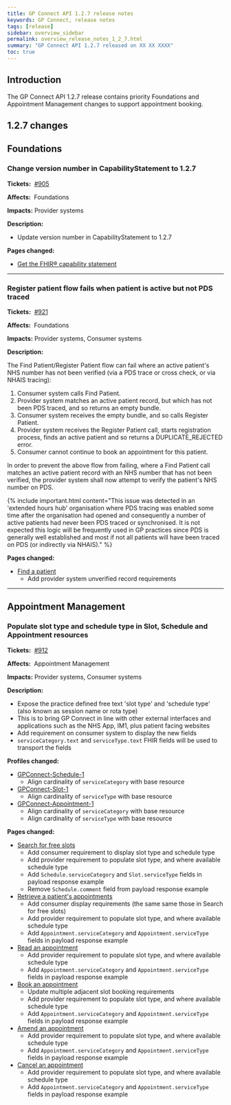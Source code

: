 ```yaml
---
title: GP Connect API 1.2.7 release notes
keywords: GP Connect, release notes
tags: [release]
sidebar: overview_sidebar
permalink: overview_release_notes_1_2_7.html
summary: "GP Connect API 1.2.7 released on XX XX XXXX"
toc: true
---
```


## Introduction ##

The GP Connect API 1.2.7 release contains priority Foundations and Appointment Management changes to support appointment booking.

## 1.2.7 changes ##

## Foundations ##

### Change version number in CapabilityStatement to 1.2.7 ###

**Tickets:**&nbsp; [#905](https://github.com/nhsconnect/gpconnect/issues/905)

**Affects:**&nbsp; Foundations

**Impacts:** Provider systems

**Description:**

- Update version number in CapabilityStatement to 1.2.7

**Pages changed:**

- [Get the FHIR&reg; capability statement](foundations_use_case_get_the_fhir_capability_statement.html)

---

### Register patient flow fails when patient is active but not PDS traced ###

**Tickets:**&nbsp; [#921](https://github.com/nhsconnect/gpconnect/issues/921)

**Affects:**&nbsp; Foundations

**Impacts:** Provider systems, Consumer systems

**Description:**

The Find Patient/Register Patient flow can fail where an active patient's NHS number has not been verified (via a PDS trace or cross check, or via NHAIS tracing):

1. Consumer system calls Find Patient.
2. Provider system matches an active patient record, but which has not been PDS traced, and so returns an empty bundle.
3. Consumer system receives the empty bundle, and so calls Register Patient.
4. Provider system receives the Register Patient call, starts registration process, finds an active patient and so returns a DUPLICATE_REJECTED error.
5. Consumer cannot continue to book an appointment for this patient.

In order to prevent the above flow from failing, where a Find Patient call matches an active patient record with an NHS number that has not been verified, the provider system shall now attempt to verify the patient's NHS number on PDS.

{% include important.html content="This issue was detected in an 'extended hours hub' organisation where PDS tracing was enabled some time after the organisation had opened and consequently a number of active patients had never been PDS traced or synchronised.  It is not expected this logic will be frequently used in GP practices since PDS is generally well established and most if not all patients will have been traced on PDS (or indirectly via NHAIS)." %}

**Pages changed:**

- [Find a patient](foundations_use_case_find_a_patient.html#provider-system-unverified-record-requirements)
  - Add provider system unverified record requirements

---

## Appointment Management ##

### Populate slot type and schedule type in Slot, Schedule and Appointment resources ###

**Tickets:**&nbsp; [#912](https://github.com/nhsconnect/gpconnect/issues/912)

**Affects:**&nbsp; Appointment Management

**Impacts:** Provider systems, Consumer systems

**Description:**

- Expose the practice defined free text 'slot type' and 'schedule type' (also known as session name or rota type)
- This is to bring GP Connect in line with other external interfaces and applications such as the NHS App, IM1, plus patient facing websites
- Add requirement on consumer system to display the new fields
- `serviceCategory.text` and `serviceType.text` FHIR fields will be used to transport the fields

**Profiles changed:**

- [GPConnect-Schedule-1](https://fhir.nhs.uk/STU3/StructureDefinition/GPConnect-Schedule-1)
  - Align cardinality of `serviceCategory` with base resource
- [GPConnect-Slot-1](https://fhir.nhs.uk/STU3/StructureDefinition/GPConnect-Slot-1)
  - Align cardinality of `serviceType` with base resource
- [GPConnect-Appointment-1](https://fhir.nhs.uk/STU3/StructureDefinition/GPConnect-Appointment-1)
  - Align cardinality of `serviceCategory` with base resource
  - Align cardinality of `serviceType` with base resource

**Pages changed:**

- [Search for free slots](appointments_use_case_search_for_free_slots.html)
  - Add consumer requirement to display slot type and schedule type
  - Add provider requirement to populate slot type, and where available schedule type
  - Add `Schedule.serviceCategory` and `Slot.serviceType` fields in payload response example
  - Remove `Schedule.comment` field from payload response example
- [Retrieve a patient's appointments](appointments_use_case_retrieve_a_patients_appointments.html)
  - Add consumer display requirements (the same same those in Search for free slots)
  - Add provider requirement to populate slot type, and where available schedule type
  - Add `Appointment.serviceCategory` and `Appointment.serviceType` fields in payload response example
- [Read an appointment](appointments_use_case_read_an_appointment.html)
  - Add provider requirement to populate slot type, and where available schedule type
  - Add `Appointment.serviceCategory` and `Appointment.serviceType` fields in payload response example
- [Book an appointment](appointments_use_case_book_an_appointment.html)
  - Update multiple adjacent slot booking requirements
  - Add provider requirement to populate slot type, and where available schedule type
  - Add `Appointment.serviceCategory` and `Appointment.serviceType` fields in payload response example
- [Amend an appointment](appointments_use_case_amend_an_appointment.html)
  - Add provider requirement to populate slot type, and where available schedule type
  - Add `Appointment.serviceCategory` and `Appointment.serviceType` fields in payload response example
- [Cancel an appointment](appointments_use_case_cancel_an_appointment.html)
  - Add provider requirement to populate slot type, and where available schedule type
  - Add `Appointment.serviceCategory` and `Appointment.serviceType` fields in payload response example